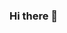 <!-- <a href="https://github.com/anuraghazra/github-readme-stats">
  <img align="" src="https://github-readme-stats.vercel.app/api/top-langs/?username=JaydenGrubb1&theme=prussian&langs_count=4&count_private=true" />
</a>
<a href="https://github.com/anuraghazra/github-readme-stats">
  <img align="right" src="https://github-readme-stats.vercel.app/api?username=JaydenGrubb1&count_private=true&show_icons=true&theme=prussian" />
</a>
<a>
‎ ‎ ‎ ‎ ‎ ‎ ‎ ‎‎ 
</a> -->

### Hi there 👋

<!--
**JaydenGrubb1/JaydenGrubb1** is a ✨ _special_ ✨ repository because its `README.md` (this file) appears on your GitHub profile.

Here are some ideas to get you started:

- 🔭 I’m currently working on ...
- 🌱 I’m currently learning ...
- 👯 I’m looking to collaborate on ...
- 🤔 I’m looking for help with ...
- 💬 Ask me about ...
- 📫 How to reach me: ...
- 😄 Pronouns: ...
- ⚡ Fun fact: ...
-->
